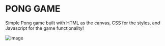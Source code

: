 # PONG GAME

Simple Pong game built with HTML as the canvas, CSS for the styles, and Javascript for the game functionality!

![image](https://github.com/ShivgunGaming/Pong/assets/102505925/1c7fe35e-99ab-463d-a7f8-25b420af114b)
